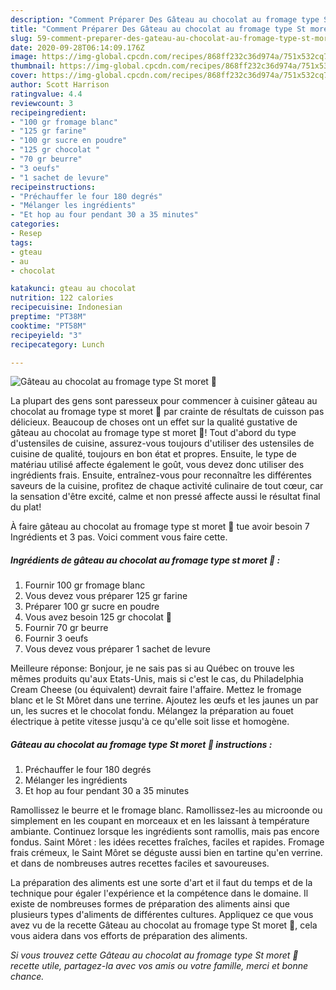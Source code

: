 ```yaml
---
description: "Comment Préparer Des Gâteau au chocolat au fromage type St moret 🧀"
title: "Comment Préparer Des Gâteau au chocolat au fromage type St moret 🧀"
slug: 59-comment-preparer-des-gateau-au-chocolat-au-fromage-type-st-moret
date: 2020-09-28T06:14:09.176Z
image: https://img-global.cpcdn.com/recipes/868ff232c36d974a/751x532cq70/gateau-au-chocolat-au-fromage-type-st-moret-🧀-photo-principale-de-la-recette.jpg
thumbnail: https://img-global.cpcdn.com/recipes/868ff232c36d974a/751x532cq70/gateau-au-chocolat-au-fromage-type-st-moret-🧀-photo-principale-de-la-recette.jpg
cover: https://img-global.cpcdn.com/recipes/868ff232c36d974a/751x532cq70/gateau-au-chocolat-au-fromage-type-st-moret-🧀-photo-principale-de-la-recette.jpg
author: Scott Harrison
ratingvalue: 4.4
reviewcount: 3
recipeingredient:
- "100 gr fromage blanc"
- "125 gr farine"
- "100 gr sucre en poudre"
- "125 gr chocolat "
- "70 gr beurre"
- "3 oeufs"
- "1 sachet de levure"
recipeinstructions:
- "Préchauffer le four 180 degrés"
- "Mélanger les ingrédients"
- "Et hop au four pendant 30 a 35 minutes"
categories:
- Resep
tags:
- gteau
- au
- chocolat

katakunci: gteau au chocolat 
nutrition: 122 calories
recipecuisine: Indonesian
preptime: "PT38M"
cooktime: "PT58M"
recipeyield: "3"
recipecategory: Lunch

---
```



![Gâteau au chocolat au fromage type St moret 🧀](https://img-global.cpcdn.com/recipes/868ff232c36d974a/751x532cq70/gateau-au-chocolat-au-fromage-type-st-moret-🧀-photo-principale-de-la-recette.jpg)

La plupart des gens sont paresseux pour commencer à cuisiner gâteau au chocolat au fromage type st moret 🧀 par crainte de résultats de cuisson pas délicieux. Beaucoup de choses ont un effet sur la qualité gustative de gâteau au chocolat au fromage type st moret 🧀! Tout d'abord du type d'ustensiles de cuisine, assurez-vous toujours d'utiliser des ustensiles de cuisine de qualité, toujours en bon état et propres. Ensuite, le type de matériau utilisé affecte également le goût, vous devez donc utiliser des ingrédients frais. Ensuite, entraînez-vous pour reconnaître les différentes saveurs de la cuisine, profitez de chaque activité culinaire de tout cœur, car la sensation d'être excité, calme et non pressé affecte aussi le résultat final du plat!

<!--inarticleads1-->

À faire gâteau au chocolat au fromage type st moret 🧀 tue avoir besoin 7 Ingrédients et 3 pas. Voici comment vous faire cette.

##### Ingrédients de gâteau au chocolat au fromage type st moret 🧀 :

1. Fournir 100 gr fromage blanc
1. Vous devez vous préparer 125 gr farine
1. Préparer 100 gr sucre en poudre
1. Vous avez besoin 125 gr chocolat 🍫
1. Fournir 70 gr beurre
1. Fournir 3 oeufs
1. Vous devez vous préparer 1 sachet de levure


Meilleure réponse: Bonjour, je ne sais pas si au Québec on trouve les mêmes produits qu&#39;aux Etats-Unis, mais si c&#39;est le cas, du Philadelphia Cream Cheese (ou équivalent) devrait faire l&#39;affaire. Mettez le fromage blanc et le St Môret dans une terrine. Ajoutez les œufs et les jaunes un par un, les sucres et le chocolat fondu. Mélangez la préparation au fouet électrique à petite vitesse jusqu&#39;à ce qu&#39;elle soit lisse et homogène. 

<!--inarticleads2-->

##### Gâteau au chocolat au fromage type St moret 🧀 instructions :

1. Préchauffer le four 180 degrés
1. Mélanger les ingrédients
1. Et hop au four pendant 30 a 35 minutes


Ramollissez le beurre et le fromage blanc. Ramollissez-les au microonde ou simplement en les coupant en morceaux et en les laissant à température ambiante. Continuez lorsque les ingrédients sont ramollis, mais pas encore fondus. Saint Môret : les idées recettes fraîches, faciles et rapides. Fromage frais crémeux, le Saint Môret se déguste aussi bien en tartine qu&#39;en verrine. et dans de nombreuses autres recettes faciles et savoureuses. 

<!--inarticleads1-->

<p>
La préparation des aliments est une sorte d'art et il faut du temps et de la technique pour égaler l'expérience et la compétence dans le domaine. Il existe de nombreuses formes de préparation des aliments ainsi que plusieurs types d'aliments de différentes cultures. Appliquez ce que vous avez vu de la recette Gâteau au chocolat au fromage type St moret 🧀, cela vous aidera dans vos efforts de préparation des aliments.
</p>

<p>
<i>Si vous trouvez cette Gâteau au chocolat au fromage type St moret 🧀 recette utile, partagez-la avec vos amis ou votre famille, merci et bonne chance.</i>
</p>
